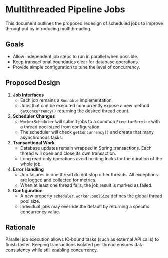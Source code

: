 # Multithreaded Pipeline Jobs

This document outlines the proposed redesign of scheduled jobs to improve throughput by introducing multithreading.

## Goals
- Allow independent job steps to run in parallel when possible.
- Keep transactional boundaries clear for database operations.
- Provide simple configuration to tune the level of concurrency.

## Proposed Design
1. **Job Interfaces**
   - Each job remains a `Runnable` implementation.
   - Jobs that can be executed concurrently expose a new method `getConcurrency()` returning the desired thread count.
2. **Scheduler Changes**
   - `WorkerScheduler` will submit jobs to a common `ExecutorService` with a thread pool sized from configuration.
   - The scheduler will check `getConcurrency()` and create that many asynchronous tasks.
3. **Transactional Work**
   - Database updates remain wrapped in Spring transactions. Each thread will open and close its own transaction.
   - Long read‑only operations avoid holding locks for the duration of the whole job.
4. **Error Handling**
   - Job failures in one thread do not stop other threads. All exceptions are logged and collected for metrics.
   - When at least one thread fails, the job result is marked as failed.
5. **Configuration**
   - A new property `scheduler.worker.poolSize` defines the global thread pool size.
   - Individual jobs may override the default by returning a specific concurrency value.

## Rationale
Parallel job execution allows IO‑bound tasks (such as external API calls) to finish faster. Keeping transactions isolated per thread ensures data consistency while still enabling concurrency.

